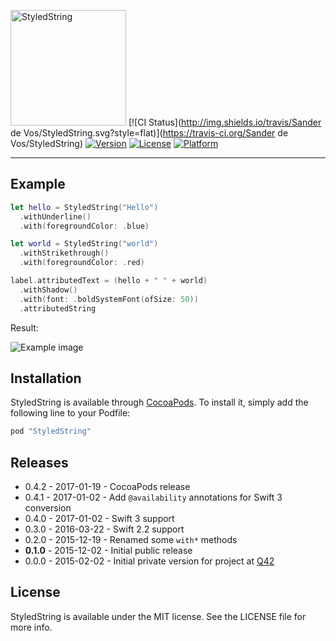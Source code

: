 <img src="https://cloud.githubusercontent.com/assets/75655/11761753/631eee38-a0cf-11e5-9b23-4d201f1705cf.png" width="185" alt="StyledString">   [![CI Status](http://img.shields.io/travis/Sander de Vos/StyledString.svg?style=flat)](https://travis-ci.org/Sander de Vos/StyledString)
[![Version](https://img.shields.io/cocoapods/v/StyledString.svg?style=flat)](http://cocoapods.org/pods/StyledString)
[![License](https://img.shields.io/cocoapods/l/StyledString.svg?style=flat)](http://cocoapods.org/pods/StyledString)
[![Platform](https://img.shields.io/cocoapods/p/StyledString.svg?style=flat)](http://cocoapods.org/pods/StyledString)

<hr>

## Example

```swift
let hello = StyledString("Hello")
  .withUnderline()
  .with(foregroundColor: .blue)

let world = StyledString("world")
  .withStrikethrough()
  .with(foregroundColor: .red)

label.attributedText = (hello + " " + world)
  .withShadow()
  .with(font: .boldSystemFont(ofSize: 50))
  .attributedString
```

Result:

![Example image](https://cloud.githubusercontent.com/assets/75655/11640296/2e96c190-9d32-11e5-8706-42dfbdf439fe.png)

## Installation

StyledString is available through [CocoaPods](http://cocoapods.org). To install
it, simply add the following line to your Podfile:

```ruby
pod "StyledString"
```

Releases
--------

 - 0.4.2 - 2017-01-19 - CocoaPods release
 - 0.4.1 - 2017-01-02 - Add `@availability` annotations for Swift 3 conversion
 - 0.4.0 - 2017-01-02 - Swift 3 support
 - 0.3.0 - 2016-03-22 - Swift 2.2 support
 - 0.2.0 - 2015-12-19 - Renamed some `with*` methods
 - **0.1.0** - 2015-12-02 - Initial public release
 - 0.0.0 - 2015-02-02 - Initial private version for project at [Q42](http://q42.com)

## License

StyledString is available under the MIT license. See the LICENSE file for more info.
